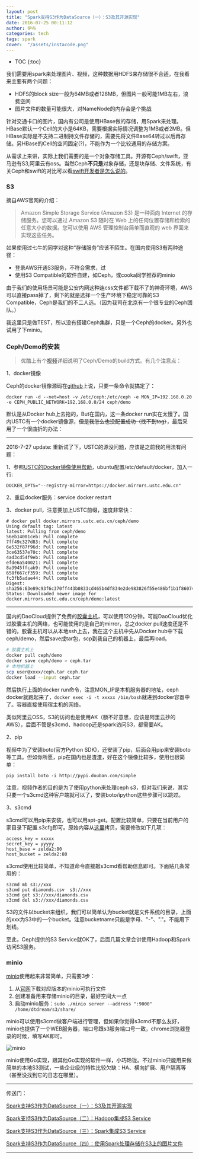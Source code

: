 ```yaml
---
layout: post
title: "Spark支持S3作为DataSource（一）：S3及其开源实现"
date: 2016-07-25 00:11:12
author: 伊布
categories: tech
tags: spark
cover:  "/assets/instacode.png"
---
```


* TOC
{:toc}


我们需要用spark来处理图片、视频，这种数据用HDFS来存储很不合适，在我看来主要有两个问题：

- HDFS的block size一般为64MB或者128MB，但图片一般可能1MB左右，浪费空间
- 图片文件的数量可能很大，对NameNode的内存会是个挑战

针对交通卡口的图片，国内有公司是使用HBase做的存储，用Spark来处理。HBase默认一个Cell的大小是64KB，需要根据实际情况调整为1MB或者2MB。但HBase实际是不支持二进制持文件存储的，需要先将文件Base64转过以后再存储。另HBase的Cell的空间固定(?)，不能作为一个比较通用的存储方案。

从需求上来讲，实际上我们需要的是一个对象存储工具。开源有Ceph/swift，亚马逊有S3,阿里云有oss。当然Ceph**不只是**对象存储，还是块存储、文件系统，有关Ceph和swift的对比可以看[swift开发者是怎么说的](http://techs.enovance.com/6427/ceph-and-swift-why-we-are-not-fighting)。

### S3

摘自AWS官网的介绍：

> Amazon Simple Storage Service (Amazon S3) 是一种面向 Internet 的存储服务。您可以通过 Amazon S3 随时在 Web 上的任何位置存储和检索的任意大小的数据。您可以使用 AWS 管理控制台简单而直观的 web 界面来实现这些任务。

如果使用过七牛的同学对这种“存储服务”应该不陌生。在国内使用S3有两种途径：

- 登录AWS开通S3服务，不符合需求，过
- 使用S3 Compatible的软件自建，如Ceph，或cooka同学推荐的minio

由于我们的使用场景可能是公安内网这种连css文件都下载不了的神奇环境，AWS可以直接pass掉了，剩下的就是选择一个生产环境下稳定可靠的S3 Compatible，Ceph是我们的不二人选。（因为我司在北京有一个很专业的Ceph团队。）

我这里只是做TEST，所以没有搭建Ceph集群，只是一个Ceph的docker。另外也试用了下minio。

### Ceph/Demo的安装

> 优酷上有个[视频](http://v.youku.com/v_show/id_XMTMwNTI1NDg0NA)详细说明了Ceph/Demo的build方式。有几个注意点：

1、docker镜像

Ceph的docker镜像源码在[github](https://github.com/ceph/ceph-docker/tree/master/ceph-releases/jewel/ubuntu/14.04/demo)上说，只要一条命令就搞定了：

```
docker run -d --net=host -v /etc/ceph:/etc/ceph -e MON_IP=192.168.0.20 -e CEPH_PUBLIC_NETWORK=192.168.0.0/24 ceph/demo
```

默认是从Docker hub上去拖的，But在国内，这一条docker run实在太慢了。国内USTC有一个docker镜像源，~~但是我怎么也没配置成功（找不到tag）~~，最后采用了一个很曲折的办法：

---

2016-7-27 update:
重新试了下，USTC的源没问题，应该是之前我的用法有问题：

1、参照[USTC的Docker镜像使用帮助](https://lug.ustc.edu.cn/wiki/mirrors/help/docker)，ubuntu配置/etc/default/docker，加入一行:

```
DOCKER_OPTS="--registry-mirror=https://docker.mirrors.ustc.edu.cn"
```

2、重启docker服务：service docker restart

3、docker pull，注意要加上USTC前缀，速度非常快：

```
# docker pull docker.mirrors.ustc.edu.cn/ceph/demo
Using default tag: latest
latest: Pulling from ceph/demo
56eb14001ceb: Pull complete
7ff49c327d83: Pull complete
6e532f87f96d: Pull complete
3ce63537e70c: Pull complete
4ad3cd54f9eb: Pull complete
efde6a540021: Pull complete
8a3945ffcab9: Pull complete
658f667cf359: Pull complete
fc3fb5adae44: Pull complete
Digest: sha256:63e89c93f6c370ff443b0833cd465b4df834e2de983826f55e486bf1b1f86074
Status: Downloaded newer image for docker.mirrors.ustc.edu.cn/ceph/demo:latest
```

---

国内的DaoCloud提供了免费的[胶囊主机](http://docs.daocloud.io/cluster-mgmt/add-cell-node)，可以使用120分钟。可能DaoCloud优化过胶囊主机的网络，也可能使用的是自己的mirror，总之docker pull速度还是不错的。胶囊主机可以从本地ssh上去，我在这个主机中先从Docker hub中下载ceph/demo，然后save成tar包，scp到我自己的机器上，最后再load。


```bash
# 胶囊主机上
docker pull ceph/demo
docker save ceph/demo > ceph.tar
# 本地机器上
scp user@xxxx/ceph.tar ceph.tar
docker load --input ceph.tar
```

然后执行上面的docker run命令，注意MON_IP是本机服务器的地址，ceph docker就跑起来了，`docker exec -i -t xxxxx /bin/bash`就进到docker容器中了。容器直接使用宿主机的网络。

类似阿里云OSS，S3的访问也是使用AK（额不好意思，应该是阿里云抄的AWS），后面不管是s3cmd、hadoop还是spark访问S3，都需要AK。

2、pip

视频中为了安装boto(官方Python SDK)，还安装了pip，后面会用pip来安装boto等工具。但如你所愿，pip在国内也是渣渣，好在这个镜像比较多，使用也很简单：

```
pip install boto -i http://pypi.douban.com/simple
```

注意，视频作者的目的是为了使用python来处理ceph s3，但对我们来说，其实只要一个s3cmd这种客户端就可以了，安装boto/ipython这些步骤可以跳过。

3、s3cmd

s3cmd可以用pip来安装，也可以用apt-get。配置比较简单，只要在当前用户的家目录下配置.s3cfg即可。原始内容从[这里](https://github.com/tobegit3hub/.s3cfg/blob/master/.s3cfg)拷贝，需要修改如下几项：

```
access_key = xxxxx
secret_key = yyyyy
host_base = zelda2:80
host_bucket = zelda2:80
```

s3cmd使用比较简单，不知道命令直接敲s3cmd看帮助信息即可。下面贴几条常用的：

```
s3cmd mb s3://xxx
s3cmd put diamonds.csv  s3://xxx
s3cmd get s3://xxx/diamonds.csv
s3cmd del s3://xxx/diamonds.csv
```

S3的文件以bucket来组织，我们可以简单认为bucket就是文件系统的目录，上面的xxx为S3中的一个bucket。注意bucketname只能是字母、"-"、"."。不能用下划线。

至此，Ceph提供的S3 Service就OK了，后面几篇文章会讲使用Hadoop和Spark访问S3服务。

### minio

[minio](https://minio.io/)使用起来非常简单，只需要3步：

1. 从[官网](https://minio.io/downloads/)下载对应版本的minio可执行文件
2. 创建准备用来存储minio的目录，最好空间大一点
3. 启动minio服务：`sudo ./minio server --address ":9000" /home/dtdream/s3/share/`

minio可以使用s3cmd做客户端进行管理，但如果你觉得s3cmd不那么友好，minio也提供了一个WEB服务器，端口号跟s3服务端口号一致，chrome浏览器登录的时候，填写AK即可。

![minio](http://7xir15.com1.z0.glb.clouddn.com/minio.PNG)

minio使用Go实现，跟其他Go实现的软件一样，小巧玲珑。不过minio只能用来做简单的本地S3测试，一些企业级的特性比较欠缺：HA、横向扩展、用户隔离等（甚至没找到它的日志在哪里）。



---

传送门：

[Spark支持S3作为DataSource（一）：S3及其开源实现](http://www.datastart.cn/tech/2016/07/25/s3-1.html)

[Spark支持S3作为DataSource（二）：Hadoop集成S3 Service](http://www.datastart.cn/tech/2016/07/26/s3-2.html)

[Spark支持S3作为DataSource（三）：Spark集成S3 Service](http://www.datastart.cn/tech/2016/07/27/s3-3.html)

[Spark支持S3作为DataSource（四）：使用Spark处理存储在S3上的图片文件](http://www.datastart.cn/tech/2016/08/05/s3-4.html)



---
